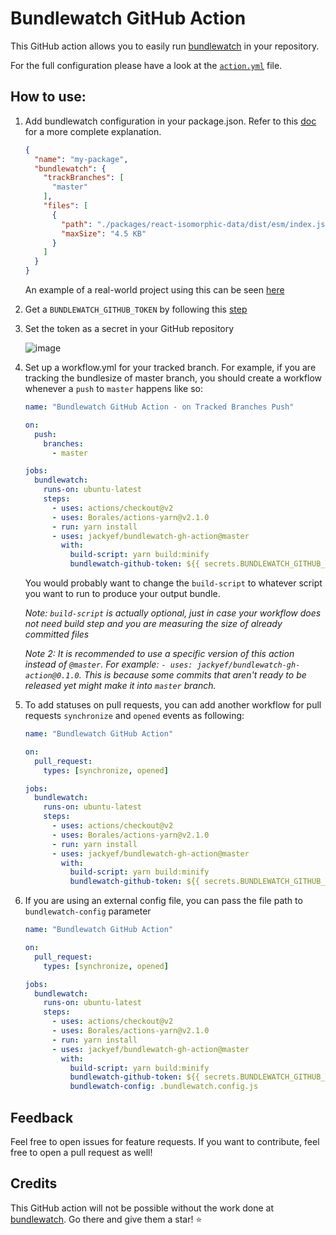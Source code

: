 # Bundlewatch GitHub Action

This GitHub action allows you to easily run [bundlewatch](https://github.com/bundlewatch/bundlewatch) in your repository.

For the full configuration please have a look at the [`action.yml`](./action.yml) file.

## How to use:

1. Add bundlewatch configuration in your package.json. Refer to this [doc](https://bundlewatch.io/#/getting-started/using-a-config-file) for a more complete explanation.

    ```json
    {
      "name": "my-package",
      "bundlewatch": {
        "trackBranches": [
          "master"
        ],
        "files": [
          {
            "path": "./packages/react-isomorphic-data/dist/esm/index.js",
            "maxSize": "4.5 KB"
          }
        ]
      }
    }
    ```

    An example of a real-world project using this can be seen [here](https://github.com/jackyef/react-isomorphic-data/blob/master/package.json#L67)

2. Get a `BUNDLEWATCH_GITHUB_TOKEN` by following this [step](https://github.com/bundlewatch/bundlewatch#ci-auth-variables-needed-by-bundlewatch)

3. Set the token as a secret in your GitHub repository

    ![image](https://user-images.githubusercontent.com/7252454/71350610-2f7ff280-25a4-11ea-9114-4d8173633e85.png)

4. Set up a workflow.yml for your tracked branch. For example, if you are tracking the bundlesize of master branch, you should create a workflow whenever a `push` to `master` happens like so:

    ```yml
    name: "Bundlewatch GitHub Action - on Tracked Branches Push"

    on:
      push:
        branches:
          - master

    jobs:
      bundlewatch:
        runs-on: ubuntu-latest
        steps:
          - uses: actions/checkout@v2
          - uses: Borales/actions-yarn@v2.1.0
          - run: yarn install
          - uses: jackyef/bundlewatch-gh-action@master
            with:
              build-script: yarn build:minify
              bundlewatch-github-token: ${{ secrets.BUNDLEWATCH_GITHUB_TOKEN }}
    ```

    You would probably want to change the `build-script` to whatever script you want to run to produce your output bundle.

    _Note: `build-script` is actually optional, just in case your workflow does not need build step and you are measuring the size of already committed files_

    _Note 2: It is recommended to use a specific version of this action instead of `@master`. For example: `- uses: jackyef/bundlewatch-gh-action@0.1.0`. This is because some commits that aren't ready to be released yet might make it into `master` branch._

5. To add statuses on pull requests, you can add another workflow for pull requests `synchronize` and `opened` events as following:

    ```yml
    name: "Bundlewatch GitHub Action"

    on:
      pull_request:
        types: [synchronize, opened]

    jobs:
      bundlewatch:
        runs-on: ubuntu-latest
        steps:
          - uses: actions/checkout@v2
          - uses: Borales/actions-yarn@v2.1.0
          - run: yarn install
          - uses: jackyef/bundlewatch-gh-action@master
            with:
              build-script: yarn build:minify
              bundlewatch-github-token: ${{ secrets.BUNDLEWATCH_GITHUB_TOKEN }}
    ```

6. If you are using an external config file, you can pass the file path to `bundlewatch-config` parameter

    ```yml
    name: "Bundlewatch GitHub Action"

    on:
      pull_request:
        types: [synchronize, opened]

    jobs:
      bundlewatch:
        runs-on: ubuntu-latest
        steps:
          - uses: actions/checkout@v2
          - uses: Borales/actions-yarn@v2.1.0
          - run: yarn install
          - uses: jackyef/bundlewatch-gh-action@master
            with:
              build-script: yarn build:minify
              bundlewatch-github-token: ${{ secrets.BUNDLEWATCH_GITHUB_TOKEN }}
              bundlewatch-config: .bundlewatch.config.js
    ```

## Feedback

Feel free to open issues for feature requests. If you want to contribute, feel free to open a pull request as well!

## Credits

This GitHub action will not be possible without the work done at [bundlewatch](https://github.com/bundlewatch/bundlewatch). Go there and give them a star! :star:

